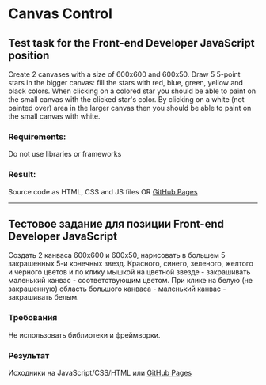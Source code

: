 # Canvas Control

## Test task for the Front-end Developer JavaScript position
Create 2 canvases with a size of 600x600 and 600x50.
Draw 5 5-point stars in the bigger canvas: fill the stars with red, blue, green, yellow and black colors.
When clicking on a colored star you should be able to paint on the small canvas with the clicked star's color. By clicking on a white (not painted over) area in the larger canvas then you should be able to paint on the small canvas with white.

### Requirements:
Do not use libraries or frameworks

### Result:
Source code as HTML, CSS and JS files OR [GitHub Pages](https://apalevich.github.io/Canvas-Control/)

***

## Тестовое задание для позиции Front-end Developer JavaScript
 
Создать 2 канваса 600x600 и 600x50, нарисовать в большем 5 закрашенных 5-и конечных звезд. Красного, синего, зеленого, желтого и черного цветов и по клику мышкой на цветной звезде - закрашивать маленький канвас - соответствующим цветом. При клике на белую (не закрашенную) область большого канваса - маленький канвас - закрашивать белым.

### Требования
Не использовать библиотеки и фреймворки.

### Результат 
Исходники на JavaScript/CSS/HTML или [GitHub Pages](https://apalevich.github.io/Canvas-Control/)

